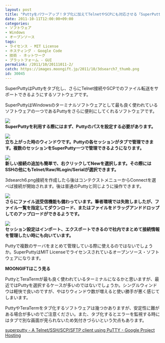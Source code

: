 ```yaml
---
layout: post
title: "Puttyをパワーアップ！タブ化に加えてTelnetやSCPにも対応させる「SuperPutty」"
date: 2011-10-11T12:00:00+09:00
categories:
- ソフトウェア
- Windows
- オープンソース
tags: 
- ライセンス - MIT License
- ホスティング - Google Code
- 技術 - ネットワーク
- プラットフォーム - GUI
permalink: /2011/10/20111011-2/
catch: https://images.moongift.jp/2011/10/3dsearch7_thumb.png
id: 30045
---
```

SuperPuttyはPuttyをタブ化し、さらにTelnet接続やSCPでのファイル転送をサポートできるようにするソフトウェアです。

  

SuperPuttyはWindowsのターミナルソフトウェアとして最も良く使われているソフトウェアの一つであるPuttyをさらに便利にしてくれるソフトウェアです。

  

[![](https://images.moongift.jp/2011/10/3dsearch5_thumb.png)](https://images.moongift.jp/2011/10/3dsearch5.png)  
**SuperPuttyを利用する際にはまず、Puttyのパスを設定する必要があります。**

  

[![](https://images.moongift.jp/2011/10/3dsearch10_thumb.png)](https://images.moongift.jp/2011/10/3dsearch10.png)  
**立ち上がった時のウィンドウです。Puttyの各セッションがタブで管理できます。複数のセッションをSuperPutty一つで管理できるようになります。**

  

[![](https://images.moongift.jp/2011/10/3dsearch7_thumb.png)](https://images.moongift.jp/2011/10/3dsearch7.png)  
**新しい接続の追加も簡単で、右クリックしてNewを選択します。その際にはSSHの他にもTelnet/Raw/RLogin/Serialが選択できます。**

  

3dsearch6.png接続を作成したら後はコンテクストメニューからConnectを選べば接続が開始されます。後は普通のPuttyと同じように操作できます。

  

[![](https://images.moongift.jp/2011/10/3dsearch13_thumb.png)](https://images.moongift.jp/2011/10/3dsearch13.png)  
**さらにファイル送受信機能も備わっています。筆者環境では失敗しましたが、ファイル一覧を指定してダウンロード、またはファイルをドラッグアンドドロップしてのアップロードができるようです。**

  

[![](https://images.moongift.jp/2011/10/3dsearch11_thumb.png)](https://images.moongift.jp/2011/10/3dsearch11.png)  
**セッション設定はインポート、エクスポートできるので社内でまとめて接続情報を管理したい時にも向いています。**

  
<!--more-->  

Puttyで複数のサーバをまとめて管理している際に使えるのではないでしょうか。SuperPuttyはMIT Licenseでライセンスされているオープンソース・ソフトウェアになります。

  
  
  

**MOONGIFTはこう見る**

  

PuttyとTeraTermが最も良く使われているターミナルになるかと思いますが、最近ではPuttyを選択するケースが多いのではないでしょうか。シングルウィンドウは軽快で良いのですが、やはりウィンドウ数が増えると使い勝手が悪く感じてしまいます。

  

PuttyやTeraTermをタブ化するソフトウェアは幾つかありますが、安定性に難がある場合が多いのでご注意ください。また、タブ化するとエラーを監視する時にはタブで別な画面が見られないため気付きづらいという欠点もあります。

  

[superputty - A Telnet/SSH/SCP/SFTP client using PuTTY - Google Project Hosting](http://code.google.com/p/superputty/)

